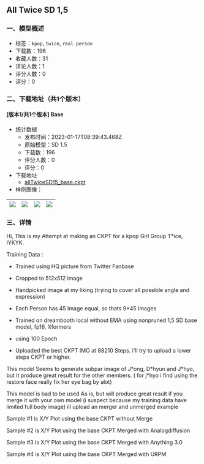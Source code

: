 ## All Twice SD 1,5
### 一、模型概述

- 标签：`kpop`, `twice`, `real person`
- 下载数：196
- 收藏人数：31
- 评论人数：1
- 评分人数：0
- 评分：0

### 二、下载地址（共1个版本）

#### [版本1/共1个版本] Base

- 统计数据
  - 发布时间：2023-01-17T08:39:43.468Z
  - 原始模型：SD 1.5
  - 下载数：196
  - 评分人数：0
  - 评分：0
- 下载地址
  - [allTwiceSD15_base.ckpt](https://civitai.com/api/download/models/5354)
- 样例图像：

| <img src="https://image.civitai.com/xG1nkqKTMzGDvpLrqFT7WA/f73d02d8-0cce-4d96-1399-f76bbd16c500/width=450/41842.jpeg" /> | <img src="https://image.civitai.com/xG1nkqKTMzGDvpLrqFT7WA/91d9a11a-6022-4ab0-1c5c-ba9654de3c00/width=450/42046.jpeg" /> | <img src="https://image.civitai.com/xG1nkqKTMzGDvpLrqFT7WA/2fdeeb62-04c0-406d-951c-de7304632b00/width=450/41848.jpeg" /> | <img src="https://image.civitai.com/xG1nkqKTMzGDvpLrqFT7WA/90f6010c-8e8e-4118-9a78-10d7f6bbbf00/width=450/42045.jpeg" /> |
| ---- | ---- | ---- | ---- |


### 三、详情
<p>Hi, This is my Attempt at making an CKPT for a kpop Girl Group T*ice, IYKYK.</p><p></p><p>Training Data :</p><ul><li><p>Trained using HQ picture from Twitter Fanbase</p></li><li><p>Cropped to 512x512 image</p></li><li><p>Handpicked image at my liking (trying to cover all possible angle and expression)</p></li><li><p>Each Person has 45 Image equal, so thats 9*45 Images</p></li><li><p>Trained on dreambooth local without EMA using nonpruned 1,5 SD base model, fp16, Xformers</p></li><li><p>using 100 Epoch</p></li><li><p>Uploaded the best CKPT IMO at 88210 Steps. i'll try to upload a lower steps CKPT or higher.</p></li></ul><p></p><p>This model Seems to generate subpar image of J*ong, D*hyun and J*hyo, but it produce great result for the other members. ( for j*hyo i find using the restore face really fix her eye bag by alot)</p><p></p><p>This model is bad to be used As is, but will produce great result if you merge it with your own model (i suspect because my training data have limited full body image) ill upload an merger and unmerged example</p><p></p><p>Sample #1 is X/Y Plot using the base CKPT without Merge</p><p>Sample #2 is  X/Y Plot using the base CKPT Merged with Analogdiffusion</p><p>Sample #3 is  X/Y Plot using the base CKPT Merged with Anything 3.0</p><p>Sample #4  is  X/Y Plot using the base CKPT Merged with URPM</p>